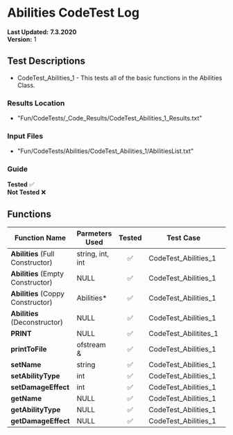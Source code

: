 # Abilities CodeTest Log

__Last Updated:__  __7.3.2020__ <br />
__Version:__ 1

## Test Descriptions
- CodeTest_Abilities_1 - This tests all of the basic functions in the Abilities Class.

### Results Location
- "Fun/CodeTests/_Code_Results/CodeTest_Abilities_1_Results.txt"

### Input Files
- "Fun/CodeTests/Abilities/CodeTest_Abilities_1/AbilitiesList.txt"

### Guide
__Tested__ :white_check_mark:
<br />
__Not Tested__ :x: 

## Functions

|Function Name |Parmeters Used | Tested | Test Case | Test Date | Results |
|---|---|:---:|---|---|---
__Abilities__ (Full Constructor) | string, int, int | :white_check_mark: | CodeTest_Abilities_1 | __7.3.2020__ | Success
__Abilities__ (Empty Constructor) | NULL | :white_check_mark: | CodeTest_Abilities_1 | __7.3.2020__| Success
__Abilities__ (Coppy Constructor) | Abilities* | :white_check_mark: | CodeTest_Abilities_1 | __7.3.2020__| Success
__Abilities__ (Deconstructor) | NULL | :white_check_mark: | CodeTest_Abilities_1 | __7.3.2020__ | Success
__PRINT__ | NULL | :white_check_mark: | CodeTest_Abilitites_1 | __7.3.2020__ | Success
__printToFile__ | ofstream & | :white_check_mark: | CodeTest_Abilities_1 | __7.3.2020__ | Success 
__setName__ | string | :white_check_mark: | CodeTest_Abilities_1 | __7.3.2020__ | Success
__setAbilityType__ | int |:white_check_mark: | CodeTest_Abilities_1 | __7.3.2020__ | Success
__setDamageEffect__ | int |:white_check_mark: | CodeTest_Abilities_1 | __7.3.2020__ | Success
__getName__ | NULL | :white_check_mark: | CodeTest_Abilities_1 | __7.3.2020__ | Success
__getAbilityType__ | NULL | :white_check_mark: | CodeTest_Abilities_1 | __7.3.2020__ | Success
__getDamageEffect__ | NULL | :white_check_mark: | CodeTest_Abilities_1 | __7.3.2020__ | Success